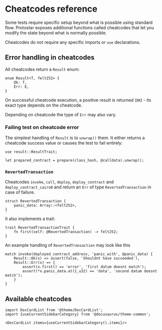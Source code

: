 # Cheatcodes reference

Some tests require specific setup beyond what is possible using standard flow. Protostar exposes
additional functions called cheatcodes that let you modify the state beyond what is normally possible.

Cheatcodes do not require any specific imports or `use` declarations.

## Error handling in cheatcodes

All cheatcodes return a `Result` enum:

```cairo title="Result"
enum Result<T, felt252> {
    Ok: T,
    Err: E,
}
```

On successful cheatcode execution, a positive result is returned (`OK`) - its exact type depends on the cheatcode.

Depending on cheatcode the type of `Err` may also vary.

### Failing test on cheatcode error

The simplest handling of `Result` is to `unwrap()` them. It either returns a cheatcode success value or causes the test
to
fail entirely:

```cairo title="Simple handling"
use result::ResultTrait;

let prepared_contract = prepare(class_hash, @calldata).unwrap();
```

### `RevertedTransaction`

Cheatcodes `invoke`, `call`, `deploy`, `deploy_contract` and `deploy_contract_cairo0` and return an `Err` of
type `RevertedTransaction` in case of failure.

```cairo
struct RevertedTransaction {
    panic_data: Array::<felt252>, 
}
```

It also implements a trait:

```cairo
trait RevertedTransactionTrait {
    fn first(self: @RevertedTransaction) -> felt252;
}
```

An example handling of `RevertedTransaction` may look like this

```cairo title="Match handling"
match invoke(deployed_contract_address, 'panic_with', @panic_data) {
    Result::Ok(x) => assert(false, 'Shouldnt have succeeded'),
    Result::Err(x) => {
        assert(x.first() == 'error', 'first datum doesnt match');
        assert(*x.panic_data.at(1_u32) == 'data', 'second datum doesnt match');
    }
}
```

## Available cheatcodes

```mdx-code-block
import DocCardList from '@theme/DocCardList';
import {useCurrentSidebarCategory} from '@docusaurus/theme-common';

<DocCardList items={useCurrentSidebarCategory().items}/>
```